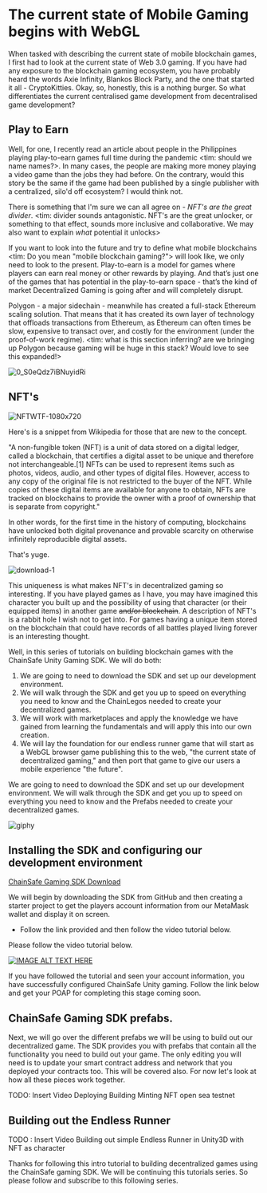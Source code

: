 # The current state of  Mobile Gaming begins with WebGL 

When tasked with describing the current state of mobile blockchain games, I first had to look at the current state of Web 3.0 gaming. If you have had any exposure to the blockchain gaming ecosystem, you have probably heard the words Axie Infinity, Blankos Block Party, and the one that started it all - CryptoKitties. Okay, so, honestly, this is a nothing burger. So what differentiates the current centralised game development from decentralised game development? 


## Play to Earn 

Well, for one, I recently read an article about people in the Philippines playing play-to-earn games full time during the pandemic <tim: should we name names?>. In many cases, the people are making more money playing a video game than the jobs they had before. On the contrary, would this story be the same if the game had been published by a single publisher with a centralized, silo'd off ecosystem? I would think not.

There is something that I'm sure we can all agree on - _NFT's are the great divider_. <tim: divider sounds antagonistic. NFT's are the great unlocker, or something to that effect, sounds more inclusive and collaborative. We may also want to explain *what* potential it unlocks>

If you want to look into the future and try to define what mobile blockchains <tim: Do you mean "mobile blockchain gaming?"> will look like, we only need to look to the present. Play-to-earn is a model for games where players can earn real money or other rewards by playing. And that’s just one of the games that has potential in the play-to-earn space - that’s the kind of market Decentralized Gaming is going after and will completely disrupt.

Polygon - a major sidechain - meanwhile has created a full-stack Ethereum scaling solution. That means that it has created its own layer of technology that offloads transactions from Ethereum, as Ethereum can often times be slow, expensive to transact over, and costly for the environment (under the proof-of-work regime). <tim: what is this section inferring? are we bringing up Polygon because gaming will be huge in this stack? Would love to see this expanded!>


![0_S0eQdz7iBNuyidRi](https://user-images.githubusercontent.com/681817/135526593-bc0500dd-e475-47f3-9f7c-faac6cc5bf25.png)


## NFT's


![NFTWTF-1080x720](https://user-images.githubusercontent.com/681817/135502611-174c0589-d890-41d9-805b-fcb0a4bb237b.jpg?style=centerme)


Here's is a snippet from Wikipedia for those that are new to the concept.

"A non-fungible token (NFT) is a unit of data stored on a digital ledger, called a blockchain, that certifies a digital asset to be unique and therefore not interchangeable.[1] NFTs can be used to represent items such as photos, videos, audio, and other types of digital files. However, access to any copy of the original file is not restricted to the buyer of the NFT. While copies of these digital items are available for anyone to obtain, NFTs are tracked on blockchains to provide the owner with a proof of ownership that is separate from copyright."

<tim adds> In other words, for the first time in the history of computing, blockchains have unlocked both digital provenance and provable scarcity on otherwise infinitely reproducible digital assets. 
  
That's yuge.


![download-1](https://user-images.githubusercontent.com/681817/135503588-540e5964-3184-44a0-84a5-d29ebc9238d8.jpg)



This uniqueness is what makes NFT's in decentralized gaming so interesting. If you have played games as I have, you may have imagined this character you built up and the possibility of using that character (or their equipped items) in another game ~~and/or blockchain~~. A description of NFT's is a rabbit hole I wish not to get into. For games having a unique item stored on the blockchain that could have records of all battles played living forever is an interesting thought.
  
Well, in this series of tutorials on building blockchain games with the ChainSafe Unity Gaming SDK. We will do both:

1. We are going to need to download the SDK and set up our development environment.
2. We will walk through the SDK and get you up to speed on everything you need to know and the ChainLegos needed to create your decentralized games.
3. We will work with marketplaces and apply the knowledge we have gained from learning the fundamentals and will apply this into our own creation.
4. We will lay the foundation for our endless runner game that will start as a WebGL browser game publishing this to the web, "the current state of decentralized gaming," and then port that game to give our users a mobile experience "the future".


We are going to need to download the SDK and set up our development environment.
We will walk through the SDK and get you up to speed on everything you need to know and the Prefabs needed to create your decentralized games.

![giphy](https://user-images.githubusercontent.com/681817/135502868-a40e1355-d1d2-4253-b457-f12b84c54cd5.gif?style=centerme)

## Installing the SDK and configuring our development environment

[ChainSafe Gaming SDK Download](https://github.com/ChainSafe/web3.unity/releases)

We will begin by downloading the SDK from GitHub and then creating a starter project to get the players account information from our MetaMask wallet and display it on screen. 
* Follow the link provided and then follow the video tutorial below.

Please follow the video tutorial below.

[![IMAGE ALT TEXT HERE](https://img.youtube.com/vi/8UHLtXWJdt8/0.jpg)](https://www.youtube.com/watch?v=8UHLtXWJdt8)

If you have followed the tutorial and seen your account information, you have successfully configured ChainSafe Unity gaming. Follow the link below and get your POAP for completing this stage coming soon.


## ChainSafe Gaming SDK prefabs.

Next, we will go over the different prefabs we will be using to build out our decentralized game. The SDK provides you with prefabs that contain all the functionality you need to build out your game. The only editing you will need is to update your smart contract address and network that you deployed your contracts too. This will be covered also. For now let's look at how all these pieces work together.  


TODO: Insert Video Deploying Building Minting NFT open sea testnet

## Building out the Endless Runner

TODO : Insert Video Building out simple Endless Runner in Unity3D with NFT as character


Thanks for following this intro tutorial to building decentralized games using the ChainSafe gaming SDK. We will be continuing this tutorials series. So please follow and subscribe to this following series.


